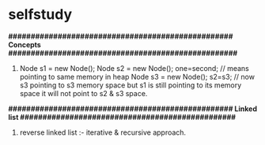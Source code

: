 # selfstudy



**################################################## Concepts ###################################################**
1. Node s1 = new Node();
    Node s2 = new Node();
    one=second; // means pointing to same memory in heap
    Node s3 = new Node();
    s2=s3; // now s3 pointing to s3 memory space but s1 is still pointing to its memory space it will not point to s2 & s3 space.

**################################################## Linked list ################################################**

1. reverse linked list :- iterative & recursive approach.



          
